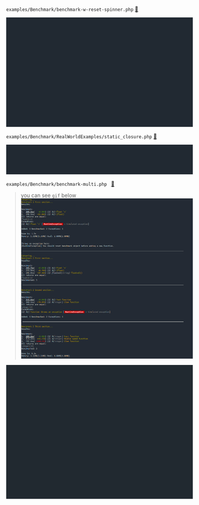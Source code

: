 `examples/Benchmark/benchmark-w-reset-spinner.php` [:link:](../examples/Benchmark/benchmark-w-reset-spinner.php)
 
 ![example](https://raw.githubusercontent.com/alecrabbit/php-simple-profiler/master/docs/images/spinner_demo.gif)
  
  `examples/Benchmark/RealWorldExamples/static_closure.php` [:link:](../examples/Benchmark/RealWorldExamples/static_closure.php)
 
 ![example](https://raw.githubusercontent.com/alecrabbit/php-simple-profiler/master/docs/images/demo_static_closure.gif)
 
 `examples/Benchmark/benchmark-multi.php ` [:link:](../examples/Benchmark/benchmark-multi.php )
 > you can see `gif` below
 ![example](https://raw.githubusercontent.com/alecrabbit/php-simple-profiler/master/docs/images/demo_multi.png)
 
 ![example](https://raw.githubusercontent.com/alecrabbit/php-simple-profiler/master/docs/images/demo_multi.gif)
